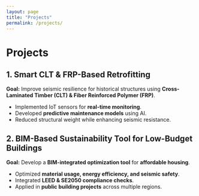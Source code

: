 ```yaml
---
layout: page
title: "Projects"
permalink: /projects/
---
```


# **Projects**

## **1. Smart CLT & FRP-Based Retrofitting**
**Goal:** Improve seismic resilience for historical structures using **Cross-Laminated Timber (CLT) & Fiber Reinforced Polymer (FRP)**.

- Implemented IoT sensors for **real-time monitoring**.
- Developed **predictive maintenance models** using AI.
- Reduced structural weight while enhancing seismic resistance.

## **2. BIM-Based Sustainability Tool for Low-Budget Buildings**
**Goal:** Develop a **BIM-integrated optimization tool** for **affordable housing**.

- Optimized **material usage, energy efficiency, and seismic safety**.
- Integrated **LEED & SE2050 compliance checks**.
- Applied in **public building projects** across multiple regions.